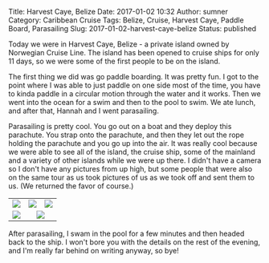 Title: Harvest Caye, Belize
Date: 2017-01-02 10:32
Author: sumner
Category: Caribbean Cruise
Tags: Belize, Cruise, Harvest Caye, Paddle Board, Parasailing
Slug: 2017-01-02-harvest-caye-belize
Status: published

Today we were in Harvest Caye, Belize - a private island owned by Norwegian
Cruise Line. The island has been opened to cruise ships for only 11 days, so we
were some of the first people to be on the island.

The first thing we did was go paddle boarding. It was pretty fun. I got to the
point where I was able to just paddle on one side most of the time, you have to
kinda paddle in a circular motion through the water and it works. Then we went
into the ocean for a swim and then to the pool to swim. We ate lunch, and after
that, Hannah and I went parasailing.

Parasailing is pretty cool. You go out on a boat and they deploy this parachute.
You strap onto the parachute, and then they let out the rope holding the
parachute and you go up into the air. It was really cool because we were able to
see all of the island, the cruise ship, some of the mainland and a variety of
other islands while we were up there. I didn't have a camera so I don't have any
pictures from up high, but some people that were also on the same tour as us
took pictures of us as we took off and sent them to us. (We returned the favor
of course.)

<table class="gallery">
  <tr>
    <td colspan="2">
      <a href="{filename}/images/carribean-cruise/harvest-caye1.jpg" target="_blank">
        <img src="{filename}/images/carribean-cruise/harvest-caye1.jpg" />
      </a>
    </td>
    <td colspan="2">
      <a href="{filename}/images/carribean-cruise/harvest-caye2.jpg" target="_blank">
        <img src="{filename}/images/carribean-cruise/harvest-caye2.jpg" />
      </a>
    </td>
    <td colspan="2">
      <a href="{filename}/images/carribean-cruise/harvest-caye3.jpg" target="_blank">
        <img src="{filename}/images/carribean-cruise/harvest-caye3.jpg" />
      </a>
    </td>
  </tr>

  <tr>
    <td colspan="3">
      <a href="{filename}/images/carribean-cruise/harvest-caye4.jpg" target="_blank">
        <img src="{filename}/images/carribean-cruise/harvest-caye4.jpg" />
      </a>
    </td>
    <td colspan="3">
      <a href="{filename}/images/carribean-cruise/harvest-caye5.jpg" target="_blank">
        <img src="{filename}/images/carribean-cruise/harvest-caye5.jpg" />
      </a>
    </td>
  </tr>
</table>

After parasailing, I swam in the pool for a few minutes and then headed back to
the ship. I won't bore you with the details on the rest of the evening, and I'm
really far behind on writing anyway, so bye!
